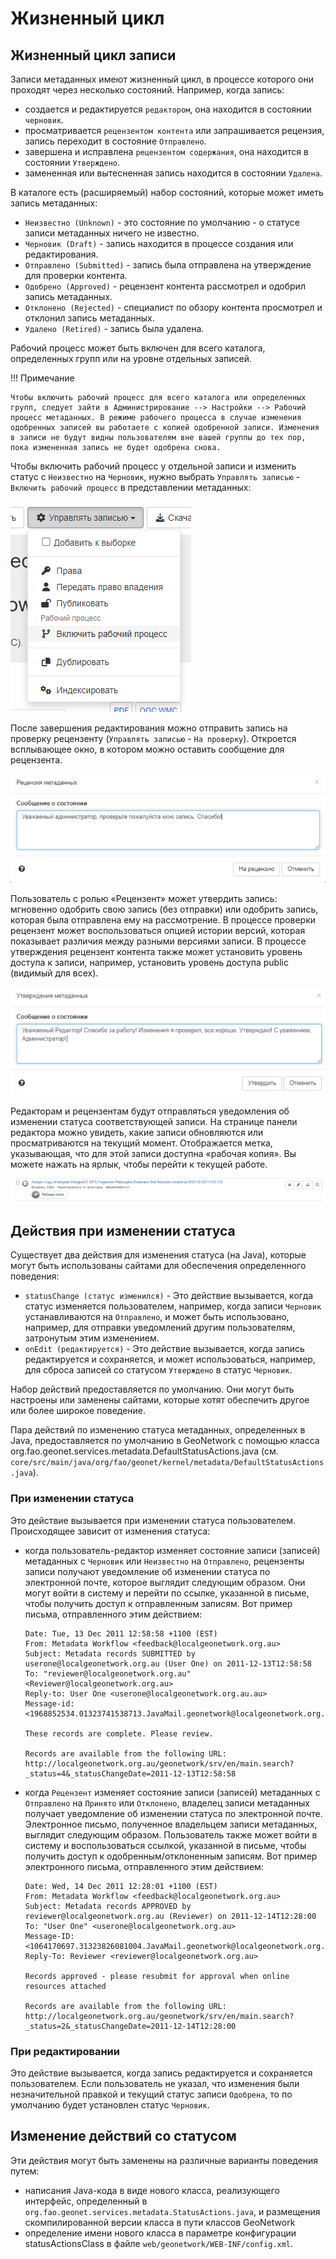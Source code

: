 # Жизненный цикл

## Жизненный цикл записи

Записи метаданных имеют жизненный цикл, в процессе которого они проходят через несколько состояний. Например, когда запись:

- создается и редактируется `редактором`, она находится в состоянии `черновик`.
- просматривается `рецензентом контента` или запрашивается рецензия, запись переходит в состояние `Отправлено`.
- завершена и исправлена `рецензентом содержания`, она находится в состоянии `Утверждено`.
- замененная или вытесненная запись находится в состоянии `Удалена`.

В каталоге есть (расширяемый) набор состояний, которые может иметь запись метаданных:

- `Неизвестно (Unknown)` - это состояние по умолчанию - о статусе записи метаданных ничего не известно.
- `Черновик (Draft)` - запись находится в процессе создания или редактирования.
- `Отправлено (Submitted)` - запись была отправлена на утверждение для проверки контента.
- `Одобрено (Approved)` - рецензент контента рассмотрел и одобрил запись метаданных.
- `Отклонено (Rejected)` - специалист по обзору контента просмотрел и отклонил запись метаданных.
- `Удалено (Retired)` - запись была удалена.

Рабочий процесс может быть включен для всего каталога, определенных групп или на уровне отдельных записей.

!!! Примечание

    Чтобы включить рабочий процесс для всего каталога или определенных групп, следует зайти в Администрирование --> Настройки --> Рабочий процесс метаданных. В режиме рабочего процесса в случае изменения одобренных записей вы работаете с копией одобренной записи. Изменения в записи не будут видны пользователям вне вашей группы до тех пор, пока измененная запись не будет одобрена снова.

Чтобы включить рабочий процесс у отдельной записи и изменить статус с `Неизвестно` на `Черновик`, 
нужно выбрать `Управлять записью` - `Включить рабочий процесс` в представлении метаданных:

![](img/workflow-enable.ru.png)

После завершения редактирования можно отправить запись на проверку рецензенту (`Управлять записью` - `На проверку`). 
Откроется всплывающее окно, в котором можно оставить сообщение для рецензента.

![](img/submit-for-review.ru.png)

Пользователь с ролью «Рецензент» может утвердить запись: мгновенно одобрить свою запись (без отправки) или одобрить запись, 
которая была отправлена ему на рассмотрение. В процессе проверки рецензент может воспользоваться опцией истории версий, 
которая показывает различия между разными версиями записи. В процессе утверждения рецензент контента также может установить уровень доступа к записи, 
например, установить уровень доступа public (видимый для всех).

![](img/approve-metadata.ru.png)

Редакторам и рецензентам будут отправляться уведомления об изменении статуса соответствующей записи. 
На странице панели редактора можно увидеть, какие записи обновляются или просматриваются на текущий момент. 
Отображается метка, указывающая, что для этой записи доступна «рабочая копия». Вы можете нажать на ярлык, чтобы перейти к текущей работе.

![](img/working-copy.ru.png)


## Действия при изменении статуса

Существует два действия для изменения статуса (на Java), которые могут быть использованы сайтами для обеспечения определенного поведения:

- `statusChange (статус изменился)` - Это действие вызывается, когда статус изменяется пользователем, например, когда записи `Черновик` устанавливаются на `Отправлено`, и может быть использовано, например, для отправки уведомлений другим пользователям, затронутым этим изменением.
- `onEdit (редактируется)` - Это действие вызывается, когда запись редактируется и сохраняется, и может использоваться, например, для сброса записей со статусом `Утверждено` в статус `Черновик`.

Набор действий предоставляется по умолчанию. Они могут быть настроены или заменены сайтами, которые хотят обеспечить другое или более широкое поведение.

Пара действий по изменению статуса метаданных, определенных в Java, предоставляется по умолчанию в GeoNetwork с помощью класса org.fao.geonet.services.metadata.DefaultStatusActions.java (см. `core/src/main/java/org/fao/geonet/kernel/metadata/DefaultStatusActions.java`).

### При изменении статуса

Это действие вызывается при изменении статуса пользователем. Происходящее зависит от изменения статуса:

- когда пользователь-редактор изменяет состояние записи (записей) метаданных с `Черновик` или `Неизвестно` на `Отправлено`, рецензенты записи получают уведомление об изменении статуса по электронной почте, которое выглядит следующим образом. Они могут войти в систему и перейти по ссылке, указанной в письме, чтобы получить доступ к отправленным записям. Вот пример письма, отправленного этим действием:

    ``` text
    Date: Tue, 13 Dec 2011 12:58:58 +1100 (EST)
    From: Metadata Workflow <feedback@localgeonetwork.org.au>
    Subject: Metadata records SUBMITTED by userone@localgeonetwork.org.au (User One) on 2011-12-13T12:58:58
    To: "reviewer@localgeonetwork.org.au" <Reviewer@localgeonetwork.org.au>
    Reply-to: User One <userone@localgeonetwork.org.au.au>
    Message-id: <1968852534.01323741538713.JavaMail.geonetwork@localgeonetwork.org.au>

    These records are complete. Please review.

    Records are available from the following URL:
    http://localgeonetwork.org.au/geonetwork/srv/en/main.search?_status=4&_statusChangeDate=2011-12-13T12:58:58
    ```

- когда `Рецензент` изменяет состояние записи (записей) метаданных с `Отправлено` на `Принято` или `Отклонено`, владелец записи метаданных получает уведомление об изменении статуса по электронной почте. Электронное письмо, полученное владельцем записи метаданных, выглядит следующим образом. Пользователь также может войти в систему и воспользоваться ссылкой, указанной в письме, чтобы получить доступ к одобренным/отклоненным записям. Вот пример электронного письма, отправленного этим действием:

    ``` text
    Date: Wed, 14 Dec 2011 12:28:01 +1100 (EST)
    From: Metadata Workflow <feedback@localgeonetwork.org.au>
    Subject: Metadata records APPROVED by reviewer@localgeonetwork.org.au (Reviewer) on 2011-12-14T12:28:00
    To: "User One" <userone@localgeonetwork.org.au>
    Message-ID: <1064170697.31323826081004.JavaMail.geonetwork@localgeonetwork.org.au>
    Reply-To: Reviewer <reviewer@localgeonetwork.org.au>

    Records approved - please resubmit for approval when online resources attached

    Records are available from the following URL:
    http://localgeonetwork.org.au/geonetwork/srv/en/main.search?_status=2&_statusChangeDate=2011-12-14T12:28:00
    ```


### При редактировании

Это действие вызывается, когда запись редактируется и сохраняется пользователем. Если пользователь не указал, что изменения были незначительной правкой и текущий статус записи `Одобрена`, то по умолчанию будет установлен статус `Черновик`.

## Изменение действий со статусом

Эти действия могут быть заменены на различные варианты поведения путем:

- написания Java-кода в виде нового класса, реализующего интерфейс, определенный в `org.fao.geonet.services.metadata.StatusActions.java`, и размещения скомпилированной версии класса в пути классов GeoNetwork
- определение имени нового класса в параметре конфигурации statusActionsClass в файле `web/geonetwork/WEB-INF/config.xml`.